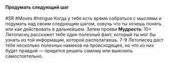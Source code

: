 #### **Продумать следующий шаг**

#SR #Moves #Intrigue 
Когда у тебя есть время собраться с мыслями и подумать над своим следующим шагом, озвучь что ты хочешь понять или как действовать в дальнейшем. Затем прояви **Мудрость**:
10+ Летописец расскажет тебе один полезный факт, который ты мог бы узнать из той информации, которой располагаешь.
7-9 Летописец даст тебе несколько полезных намеков на происходящее, но что из них будет правдой — придется решить самому или выяснить самостоятельно.